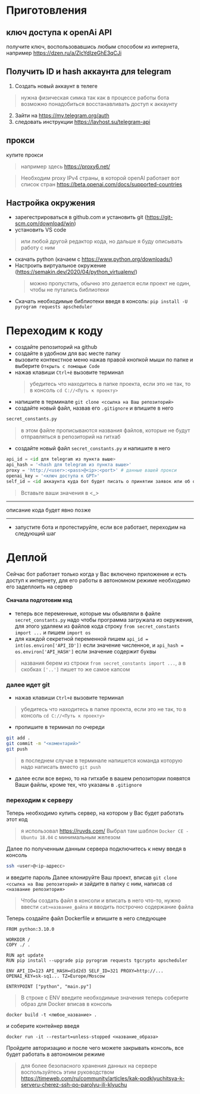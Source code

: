 # Приготовления
## ключ доступа к openAi API  
получите ключ, воспользовавшись любым способом из интернета, например https://dzen.ru/a/ZIcYdIzeGhE3qCJi

## Получить ID и hash аккаунта для telegram
1. Создать новый аккаунт в телеге 
>нужна физическая симка так как в процессе работы бота возможно понадобиться восстанавливать доступ к аккаунту
2. Зайти на https://my.telegram.org/auth
3. следовать инструкции https://lavhost.su/telegram-api

## прокси 
купите прокси 
>например здесь https://proxy6.net/

>Необходим proxy IPv4 страны, в которой openAI работает 
>вот список стран https://beta.openai.com/docs/supported-countries
## Настройка окружения
- зарегестрироваться в github.com и установить git (https://git-scm.com/download/win)
- установить VS code 
>или любой другой редактор кода, но дальше я буду описывать работу с ним
- скачать python (качаем с https://www.python.org/downloads/)
 - Настроить виртуальное окружение (https://semakin.dev/2020/04/python_virtualenv/) 
    >  можно пропустить, обычно это делается если проект не один, чтобы не путались библиотеки 
- Скачать необходимые библиотеки введя в консоль: `pip install -U pyrogram requests apscheduler`

# Переходим к коду
- создайте репозиторий на github
- создайте в удобном для вас месте папку
-  вызовите контекстное меню нажав правой кнопкой мыши по папке и выберите `Открыть с помощью Code`
- нажав клавиши `Ctrl+ё` вызовите терминал
  > убедитесь что находитесь в папке проекта, если это не так, то в консоль `cd C://<Путь к проекту>`
- напишите в терминале `git clone <ссылка на Ваш репозиторий>`
- создайте новый файл, назвав его `.gitignore` и впишите в него 
```sh
secret_constants.py
```
> в этом файле прописываются названия файлов, которые не будут отправляться в репозиторий на гитхаб

- создайте новый файл `secret_constants.py` и напишите в него
```py
api_id = <id для telegram из пункта выше>
api_hash = '<hash для telegram из пункта выше>'
proxy = 'http://<user>:<pass>@<ip>:<port>' # данные вашей прокси
openai_key = '<ключ доступа к GPT>'
self_id = <id аккаунта куда бот будет писать о принятии заявок или об ошибках>
```
> Вставьте ваши значения в  <_>
___
описание кода будет явно позже
___
- запустите бота и протестируйте, если все работает, переходим на следующий шаг

# Деплой
Сейчас бот работает только когда у Вас включено приложение и есть доступ к интернету, для его работы в автономном режиме необходимо его задеплоить на сервер

#### Сначала подготовим код 
- теперь все переменные, которые мы обьявляли в файле `secret_constants.py` надо чтобы программа загружала из окружения, для этого удаляем из файлов кода строку `from secret_constants import ...` и пишем `import os`
- для каждой секретной переменной пишем  `api_id = int(os.environ['API_ID'])` если значение численное, и `api_hash = os.environ['API_HASH']` если значение содержит буквы
> названия берем из строки `from secret_constants import ...`, а в скобках `['..']` пишет то же самое капсом


### далее идет git
- нажав клавиши `Ctrl+ё` вызовите терминал
> убедитесь что находитесь в папке проекта, если это не так, то в консоль `cd C://<Путь к проекту>`
- пропишите в терминал по очереди
```sh
git add .
git commit -m "<коментарий>"
git push
```
> в последнем случае в терминале напишется команда которую надо написать вместо `git push`

- далее если все верно, то на гитхабе в вашем репозитории появятся Ваши файлы, кроме тех, что указаны в `.gitignore`

### переходим к серверу
Теперь необходимо купить сервер, на котором у Вас будет работать этот код
> я использовал https://ruvds.com/ 
 Выбрал там шаблон `Docker CE - Ubuntu 18.04`  с минимальным железом

Далее по полученным данным сервера подключитесь к нему введя в консоль 
```sh
ssh <user>@<ip-адресс>
``` 
и введите пароль
Далее клонируйте Ваш проект, вписав `git clone <ссылка на Ваш репозиторий>`
и зайдите в папку с ним, написав `cd <название репозитория>`
>Чтобы создать файл в консоли и вписать в него что-то, нужно ввести `cat>название_файла` и вводить построчно содержание файла

Теперь создайте файл Dockerfile и впишите в него следующее
```docker
FROM python:3.10.0

WORKDIR /
COPY ./ .

RUN apt update
RUN pip install --upgrade pip pyrogram requests tgcrypto apscheduler

ENV API_ID=123 API_HASH=d1d2d3 SELF_ID=321 PROXY=http://... OPENAI_KEY=sk-sq1... TZ=Europe/Moscow

ENTRYPOINT ["python", "main.py"]
```
> В строке с ENV введите необходимые значения
теперь соберите образ для Docker вписав в консоль 
```
docker build -t <любое_название> .
```
и соберите контейнер введя 
```
docker run -it --restart=unless-stopped <название_образа>
```
Пройдите авторизацию и после чего можете закрывать консоль, все будет работать в автономном режиме
> для более безопасного хранения данных на сервере воспользуйтесь этим руководством https://timeweb.com/ru/community/articles/kak-podklyuchitsya-k-serveru-cherez-ssh-po-parolyu-ili-klyuchu 

